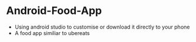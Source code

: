 # Android-Food-App <br />
- Using android studio to customise or download it directly to your phone <br />
- A food app similiar to ubereats <br />
